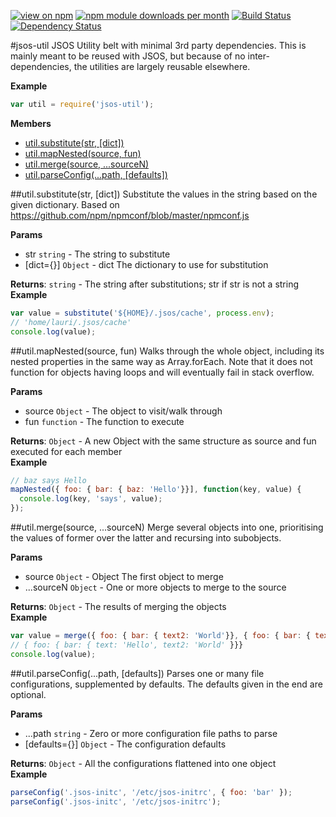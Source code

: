 [![view on npm](http://img.shields.io/npm/v/jsos-util.svg)](https://www.npmjs.org/package/jsos-util)
[![npm module downloads per month](http://img.shields.io/npm/dm/jsos-util.svg)](https://www.npmjs.org/package/jsos-util)
[![Build Status](https://api.travis-ci.org/js-os/jsos-util.svg?branch=master)](https://travis-ci.org/js-os/jsos-util)
[![Dependency Status](https://david-dm.org/js-os/jsos-util.svg)](https://david-dm.org/js-os/jsos-util)

<a name="module_jsos-util"></a>
#jsos-util
JSOS Utility belt with minimal 3rd party dependencies. This is mainly meant to be reused
with JSOS, but because of no inter-dependencies, the utilities are largely reusable elsewhere.

**Example**  
```js
var util = require('jsos-util');
```

**Members**

* [util.substitute(str, [dict])](#module_jsos-util.substitute)
* [util.mapNested(source, fun)](#module_jsos-util.mapNested)
* [util.merge(source, ...sourceN)](#module_jsos-util.merge)
* [util.parseConfig(...path, [defaults])](#module_jsos-util.parseConfig)

<a name="module_jsos-util.substitute"></a>
##util.substitute(str, [dict])
Substitute the values in the string based on the given dictionary.
Based on https://github.com/npm/npmconf/blob/master/npmconf.js

**Params**

- str `string` - The string to substitute
- [dict={}] `Object` - dict The dictionary to use for substitution

**Returns**: `string` - The string after substitutions; str if str is not a string  
**Example**  
```js
var value = substitute('${HOME}/.jsos/cache', process.env);
// 'home/lauri/.jsos/cache'
console.log(value);
```

<a name="module_jsos-util.mapNested"></a>
##util.mapNested(source, fun)
Walks through the whole object, including its nested properties
in the same way as Array.forEach. Note that it does not function for
objects having loops and will eventually fail in stack overflow.

**Params**

- source `Object` - The object to visit/walk through
- fun `function` - The function to execute

**Returns**: `Object` - A new Object with the same structure as source and fun executed for each member  
**Example**  
```js 
// baz says Hello
mapNested({ foo: { bar: { baz: 'Hello'}}], function(key, value) {
  console.log(key, 'says', value);
});
```

<a name="module_jsos-util.merge"></a>
##util.merge(source, ...sourceN)
Merge several objects into one, prioritising the values of former over the latter and
recursing into subobjects.

**Params**

- source `Object` - Object The first object to merge
- ...sourceN `Object` - One or more objects to merge to the source

**Returns**: `Object` - The results of merging the objects  
**Example**  
```js 
var value = merge({ foo: { bar: { text2: 'World'}}, { foo: { bar: { text: 'Hello', text2: 'WTF' }})
// { foo: { bar: { text: 'Hello', text2: 'World' }}}
console.log(value);
```

<a name="module_jsos-util.parseConfig"></a>
##util.parseConfig(...path, [defaults])
Parses one or many file configurations, supplemented by defaults.
The defaults given in the end are optional.

**Params**

- ...path `string` - Zero or more configuration file paths to parse
- [defaults={}] `Object` - The configuration defaults

**Returns**: `Object` - All the configurations flattened into one object  
**Example**  
```js 
parseConfig('.jsos-initc', '/etc/jsos-initrc', { foo: 'bar' });
parseConfig('.jsos-initc', '/etc/jsos-initrc');
```

